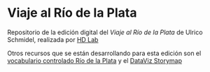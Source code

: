 # Viaje al Río de la Plata



Repositorio de la edición digital del _Viaje al Río de la Plata_ de Ulrico Schmidel, realizada por [HD Lab](http://hdlab.space)

Otros recursos que se están desarrollando para esta edición son el [vocabulario controlado Río de la Plata](https://vocabularyserver.com/lab/riodelaplatacolonial/index.php) y el [DataViz Storymap](https://j-spinelli.github.io/ulrico-schmidel-storymap/#2)
